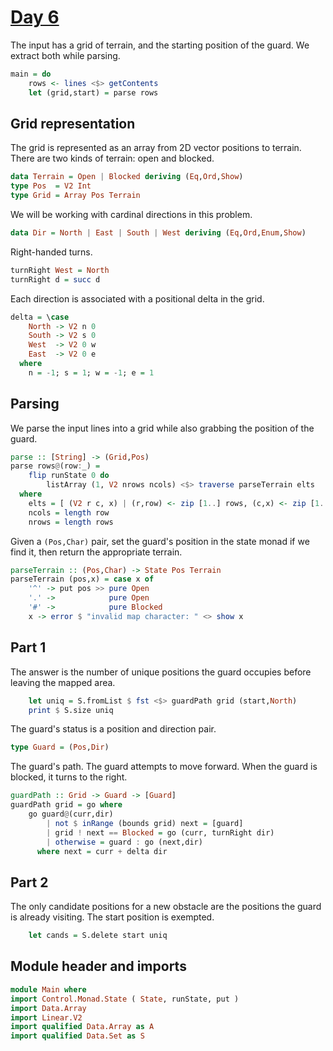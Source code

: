 # [Day 6](https://adventofcode.com/2024/day/6)

The input has a grid of terrain, and the starting position of the guard.
We extract both while parsing.

```haskell top:3
main = do
    rows <- lines <$> getContents
    let (grid,start) = parse rows
```

## Grid representation

The grid is represented as an array from 2D vector positions to terrain.
There are two kinds of terrain: open and blocked.

```haskell top:1
data Terrain = Open | Blocked deriving (Eq,Ord,Show)
type Pos  = V2 Int
type Grid = Array Pos Terrain
```

We will be working with cardinal directions in this problem.

```haskell top:1
data Dir = North | East | South | West deriving (Eq,Ord,Enum,Show)
```

Right-handed turns.

```haskell
turnRight West = North
turnRight d = succ d
```

Each direction is associated with a positional delta in the grid.

```haskell
delta = \case
    North -> V2 n 0
    South -> V2 s 0
    West  -> V2 0 w
    East  -> V2 0 e
  where
    n = -1; s = 1; w = -1; e = 1
```

## Parsing

We parse the input lines into a grid while also grabbing the position of the guard.

```haskell
parse :: [String] -> (Grid,Pos)
parse rows@(row:_) =
    flip runState 0 do
        listArray (1, V2 nrows ncols) <$> traverse parseTerrain elts
  where
    elts = [ (V2 r c, x) | (r,row) <- zip [1..] rows, (c,x) <- zip [1..] row ]
    ncols = length row
    nrows = length rows
```

Given a `(Pos,Char)` pair,
set the guard's position in the state monad if we find it,
then return the appropriate terrain.

```haskell
parseTerrain :: (Pos,Char) -> State Pos Terrain
parseTerrain (pos,x) = case x of
    '^' -> put pos >> pure Open
    '.' ->            pure Open
    '#' ->            pure Blocked
    x -> error $ "invalid map character: " <> show x
```

## Part 1

The answer is the number of unique positions the guard occupies before leaving
the mapped area.

```haskell top:3
    let uniq = S.fromList $ fst <$> guardPath grid (start,North)
    print $ S.size uniq
```

The guard's status is a position and direction pair.

```haskell top:1
type Guard = (Pos,Dir)
```

The guard's path. The guard attempts to move forward.
When the guard is blocked, it turns to the right.

```haskell
guardPath :: Grid -> Guard -> [Guard]
guardPath grid = go where
    go guard@(curr,dir)
        | not $ inRange (bounds grid) next = [guard]
        | grid ! next == Blocked = go (curr, turnRight dir)
        | otherwise = guard : go (next,dir)
      where next = curr + delta dir
```

## Part 2

The only candidate positions for a new obstacle are the positions the guard
is already visiting. The start position is exempted.

```haskell top:3 ignore
    let cands = S.delete start uniq
```

## Module header and imports

```haskell top
module Main where
import Control.Monad.State ( State, runState, put )
import Data.Array
import Linear.V2
import qualified Data.Array as A
import qualified Data.Set as S
```
